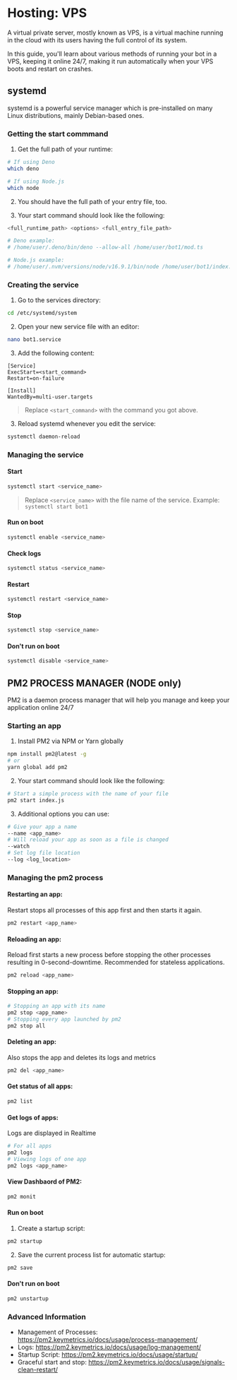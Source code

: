 # Hosting: VPS

A virtual private server, mostly known as VPS, is a virtual machine running in the cloud with its users having the full control of its system.

In this guide, you'll learn about various methods of running your bot in a VPS, keeping it online 24/7, making it run automatically when your VPS boots and restart on crashes.

## systemd

systemd is a powerful service manager which is pre-installed on many Linux distributions, mainly Debian-based ones.

### Getting the start commmand

1. Get the full path of your runtime:

```bash
# If using Deno
which deno

# If using Node.js
which node
```

2. You should have the full path of your entry file, too.

3. Your start command should look like the following:

```bash
<full_runtime_path> <options> <full_entry_file_path>

# Deno example:
# /home/user/.deno/bin/deno --allow-all /home/user/bot1/mod.ts

# Node.js example:
# /home/user/.nvm/versions/node/v16.9.1/bin/node /home/user/bot1/index.js
```

### Creating the service

1. Go to the services directory:

```bash
cd /etc/systemd/system
```

2. Open your new service file with an editor:

```bash
nano bot1.service
```

3. Add the following content:

```text
[Service]
ExecStart=<start_command>
Restart=on-failure

[Install]
WantedBy=multi-user.targets
```

> Replace `<start_command>` with the command you got above.

3. Reload systemd whenever you edit the service:

```bash
systemctl daemon-reload
```

### Managing the service

#### Start

```bash
systemctl start <service_name>
```

> Replace `<service_name>` with the file name of the service.
> Example: `systemctl start bot1`

#### Run on boot

```bash
systemctl enable <service_name>
```

#### Check logs

```bash
systemctl status <service_name>
```

#### Restart

```bash
systemctl restart <service_name>
```

#### Stop

```bash
systemctl stop <service_name>
```

#### Don't run on boot

```bash
systemctl disable <service_name>
```

## PM2 PROCESS MANAGER (NODE only)

PM2 is a daemon process manager that will help you manage and keep your application online 24/7

### Starting an app

1. Install PM2 via NPM or Yarn globally

```bash
npm install pm2@latest -g
# or
yarn global add pm2
```

2. Your start command should look like the following:

```bash
# Start a simple process with the name of your file
pm2 start index.js
```

3. Additional options you can use:

```bash
# Give your app a name
--name <app_name>
# Will reload your app as soon as a file is changed
--watch
# Set log file location
--log <log_location>
```


### Managing the pm2 process

#### Restarting an app:
Restart stops all processes of this app first and then starts it again.

```bash
pm2 restart <app_name>
```

#### Reloading an app:
Reload first starts a new process before stopping the other processes resulting in 0-second-downtime. Recommended for stateless applications.

```bash
pm2 reload <app_name>
```

#### Stopping an app:

```bash
# Stopping an app with its name
pm2 stop <app_name>
# Stopping every app launched by pm2
pm2 stop all
```

#### Deleting an app:
Also stops the app and deletes its logs and metrics

```bash
pm2 del <app_name>
```


#### Get status of all apps:

```bash
pm2 list
```

#### Get logs of apps:
Logs are displayed in Realtime

```bash
# For all apps
pm2 logs
# Viewing logs of one app
pm2 logs <app_name>
```
#### View Dashbaord of PM2:

```bash
pm2 monit
```

#### Run on boot

1. Create a startup script:

```bash
pm2 startup
```

2. Save the current process list for automatic startup:

```bash
pm2 save
```

#### Don't run on boot

```bash
pm2 unstartup
```

### Advanced Information

- Management of Processes: <https://pm2.keymetrics.io/docs/usage/process-management/>
- Logs: <https://pm2.keymetrics.io/docs/usage/log-management/>
- Startup Script: <https://pm2.keymetrics.io/docs/usage/startup/>
- Graceful start and stop: <https://pm2.keymetrics.io/docs/usage/signals-clean-restart/>

